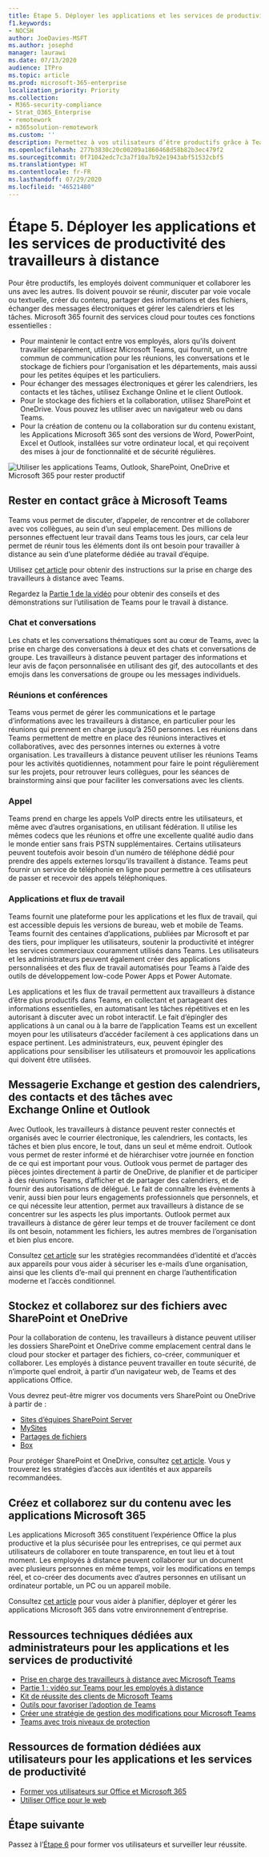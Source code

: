 ```yaml
---
title: Étape 5. Déployer les applications et les services de productivité des travailleurs à distance
f1.keywords:
- NOCSH
author: JoeDavies-MSFT
ms.author: josephd
manager: laurawi
ms.date: 07/13/2020
audience: ITPro
ms.topic: article
ms.prod: microsoft-365-enterprise
localization_priority: Priority
ms.collection:
- M365-security-compliance
- Strat_O365_Enterprise
- remotework
- m365solution-remotework
ms.custom: ''
description: Permettez à vos utilisateurs d’être productifs grâce à Teams, Exchange, SharePoint et les autres services Microsoft 365.
ms.openlocfilehash: 277b3830c20c00209a1860468d58b82b3ec479f2
ms.sourcegitcommit: 0f71042edc7c3a7f10a7b92e1943abf51532cbf5
ms.translationtype: HT
ms.contentlocale: fr-FR
ms.lasthandoff: 07/29/2020
ms.locfileid: "46521480"
---
```

# <a name="step-5-deploy-remote-worker-productivity-apps-and-services"></a>Étape 5. Déployer les applications et les services de productivité des travailleurs à distance

Pour être productifs, les employés doivent communiquer et collaborer les uns avec les autres. Ils doivent pouvoir se réunir, discuter par voie vocale ou textuelle, créer du contenu, partager des informations et des fichiers, échanger des messages électroniques et gérer les calendriers et les tâches. Microsoft 365 fournit des services cloud pour toutes ces fonctions essentielles :

- Pour maintenir le contact entre vos employés, alors qu’ils doivent travailler séparément, utilisez Microsoft Teams, qui fournit, un centre commun de communication pour les réunions, les conversations et le stockage de fichiers pour l’organisation et les départements, mais aussi pour les petites équipes et les particuliers. 
- Pour échanger des messages électroniques et gérer les calendriers, les contacts et les tâches, utilisez Exchange Online et le client Outlook.
- Pour le stockage des fichiers et la collaboration, utilisez SharePoint et OneDrive. Vous pouvez les utiliser avec un navigateur web ou dans Teams.
- Pour la création de contenu ou la collaboration sur du contenu existant, les Applications Microsoft 365 sont des versions de Word, PowerPoint, Excel et Outlook, installées sur votre ordinateur local, et qui reçoivent des mises à jour de fonctionnalité et de sécurité régulières.

![Utiliser les applications Teams, Outlook, SharePoint, OneDrive et Microsoft 365 pour rester productif](../media/empower-people-to-work-remotely/remote-workers-productivity-grid.png)

## <a name="keep-people-connected-with-microsoft-teams"></a>Rester en contact grâce à Microsoft Teams

Teams vous permet de discuter, d’appeler, de rencontrer et de collaborer avec vos collègues, au sein d’un seul emplacement. Des millions de personnes effectuent leur travail dans Teams tous les jours, car cela leur permet de réunir tous les éléments dont ils ont besoin pour travailler à distance au sein d’une plateforme dédiée au travail d’équipe. 

Utilisez [cet article](https://docs.microsoft.com/microsoftteams/support-remote-work-with-teams) pour obtenir des instructions sur la prise en charge des travailleurs à distance avec Teams. 

Regardez la [Partie 1 de la vidéo](https://resources.techcommunity.microsoft.com/enabling-remote-work/#productivity) pour obtenir des conseils et des démonstrations sur l’utilisation de Teams pour le travail à distance.

### <a name="chat-and-conversations"></a>Chat et conversations

Les chats et les conversations thématiques sont au cœur de Teams, avec la prise en charge des conversations à deux et des chats et conversations de groupe. Les travailleurs à distance peuvent partager des informations et leur avis de façon personnalisée en utilisant des gif, des autocollants et des emojis dans les conversations de groupe ou les messages individuels.

### <a name="meetings-and-conferencing"></a>Réunions et conférences 

Teams vous permet de gérer les communications et le partage d’informations avec les travailleurs à distance, en particulier pour les réunions qui prennent en charge jusqu’à 250 personnes. Les réunions dans Teams permettent de mettre en place des réunions interactives et collaboratives, avec des personnes internes ou externes à votre organisation. Les travailleurs à distance peuvent utiliser les réunions Teams pour les activités quotidiennes, notamment pour faire le point régulièrement sur les projets, pour retrouver leurs collègues, pour les séances de brainstorming ainsi que pour faciliter les conversations avec les clients. 

### <a name="calling"></a>Appel

Teams prend en charge les appels VoIP directs entre les utilisateurs, et même avec d’autres organisations, en utilisant fédération. Il utilise les mêmes codecs que les réunions et offre une excellente qualité audio dans le monde entier sans frais PSTN supplémentaires. Certains utilisateurs peuvent toutefois avoir besoin d’un numéro de téléphone dédié pour prendre des appels externes lorsqu’ils travaillent à distance. Teams peut fournir un service de téléphonie en ligne pour permettre à ces utilisateurs de passer et recevoir des appels téléphoniques.

### <a name="apps-and-workflows"></a>Applications et flux de travail

Teams fournit une plateforme pour les applications et les flux de travail, qui est accessible depuis les versions de bureau, web et mobile de Teams. Teams fournit des centaines d’applications, publiées par Microsoft et par des tiers, pour impliquer les utilisateurs, soutenir la productivité et intégrer les services commerciaux couramment utilisés dans Teams. Les utilisateurs et les administrateurs peuvent également créer des applications personnalisées et des flux de travail automatisés pour Teams à l’aide des outils de développement low-code Power Apps et Power Automate.

Les applications et les flux de travail permettent aux travailleurs à distance d’être plus productifs dans Teams, en collectant et partageant des informations essentielles, en automatisant les tâches répétitives et en les autorisant à discuter avec un robot interactif. Le fait d’épingler des applications à un canal ou à la barre de l’application Teams est un excellent moyen pour les utilisateurs d’accéder facilement à ces applications dans un espace pertinent. Les administrateurs, eux, peuvent épingler des applications pour sensibiliser les utilisateurs et promouvoir les applications qui doivent être utilisées.

## <a name="exchange-email-and-manage-calendars-contacts-and-tasks-with-exchange-online-and-outlook"></a>Messagerie Exchange et gestion des calendriers, des contacts et des tâches avec Exchange Online et Outlook

Avec Outlook, les travailleurs à distance peuvent rester connectés et organisés avec le courrier électronique, les calendriers, les contacts, les tâches et bien plus encore, le tout, dans un seul et même endroit. Outlook vous permet de rester informé et de hiérarchiser votre journée en fonction de ce qui est important pour vous. Outlook vous permet de partager des pièces jointes directement à partir de OneDrive, de planifier et de participer à des réunions Teams, d’afficher et de partager des calendriers, et de fournir des autorisations de délégué. Le fait de connaître les évènements à venir, aussi bien pour leurs engagements professionnels que personnels, et ce qui nécessite leur attention, permet aux travailleurs à distance de se concentrer sur les aspects les plus importants. Outlook permet aux travailleurs à distance de gérer leur temps et de trouver facilement ce dont ils ont besoin, notamment les fichiers, les autres membres de l’organisation et bien plus encore. 

Consultez [cet article](../enterprise/secure-email-recommended-policies.md) sur les stratégies recommandées d’identité et d’accès aux appareils pour vous aider à sécuriser les e-mails d’une organisation, ainsi que les clients d’e-mail qui prennent en charge l’authentification moderne et l’accès conditionnel.

## <a name="store-and-collaborate-on-files-with-sharepoint-and-onedrive"></a>Stockez et collaborez sur des fichiers avec SharePoint et OneDrive

Pour la collaboration de contenu, les travailleurs à distance peuvent utiliser les dossiers SharePoint et OneDrive comme emplacement central dans le cloud pour stocker et partager des fichiers, co-créer, communiquer et collaborer. Les employés à distance peuvent travailler en toute sécurité, de n’importe quel endroit, à partir d’un navigateur web, de Teams et des applications Office.

Vous devrez peut-être migrer vos documents vers SharePoint ou OneDrive à partir de :

- [Sites d’équipes SharePoint Server](https://docs.microsoft.com/sharepointmigration/sp-teams-sites-migration-guide)
- [MySites](https://docs.microsoft.com/sharepointmigration/mysites-to-onedrive-migration-guide)
- [Partages de fichiers](https://docs.microsoft.com/sharepointmigration/fileshare-to-odsp-migration-guide)
- [Box](https://docs.microsoft.com/sharepointmigration/box-to-onedrive-and-sharepoint-migration-guide)

Pour protéger SharePoint et OneDrive, consultez [cet article](../enterprise/sharepoint-file-access-policies.md). Vous y trouverez les stratégies d’accès aux identités et aux appareils recommandées.

## <a name="create-and-collaborate-on-content-with-microsoft-365-apps"></a>Créez et collaborez sur du contenu avec les applications Microsoft 365

Les applications Microsoft 365 constituent l’expérience Office la plus productive et la plus sécurisée pour les entreprises, ce qui permet aux utilisateurs de collaborer en toute transparence, en tout lieu et à tout moment. Les employés à distance peuvent collaborer sur un document avec plusieurs personnes en même temps, voir les modifications en temps réel, et co-créer des documents avec d’autres personnes en utilisant un ordinateur portable, un PC ou un appareil mobile.

Consultez [cet article](https://docs.microsoft.com/deployoffice/deployment-guide-microsoft-365-apps) pour vous aider à planifier, déployer et gérer les applications Microsoft 365 dans votre environnement d’entreprise.

## <a name="admin-technical-resources-for-productivity-apps-and-services"></a>Ressources techniques dédiées aux administrateurs pour les applications et les services de productivité

- [Prise en charge des travailleurs à distance avec Microsoft Teams](https://docs.microsoft.com/microsoftteams/support-remote-work-with-teams)
- [Partie 1 : vidéo sur Teams pour les employés à distance](https://resources.techcommunity.microsoft.com/enabling-remote-work/#productivity)
- [Kit de réussite des clients de Microsoft Teams](https://www.microsoft.com/download/details.aspx?id=54244)
- [Outils pour favoriser l’adoption de Teams](https://docs.microsoft.com/microsoftteams/adopt-tools-and-downloads) 
- [Créer une stratégie de gestion des modifications pour Microsoft Teams](https://docs.microsoft.com/MicrosoftTeams/change-management-strategy)
- [Teams avec trois niveaux de protection](configure-teams-three-tiers-protection.md)

## <a name="user-training-resources-for-productivity-apps-and-services"></a>Ressources de formation dédiées aux utilisateurs pour les applications et les services de productivité

- [Former vos utilisateurs sur Office et Microsoft 365](https://support.microsoft.com/office/train-your-users-on-office-and-microsoft-365-7cba3c97-7f19-46ed-a1c6-763971a26c27)
- [Utiliser Office pour le web](https://support.microsoft.com/office/get-started-with-office-for-the-web-in-microsoft-365-5622c7c9-721d-4b3d-8cb9-a7276c2470e5)

## <a name="next-step"></a>Étape suivante

Passez à l’[Étape 6](empower-people-to-work-remotely-train-monitor-usage.md) pour former vos utilisateurs et surveiller leur réussite.
